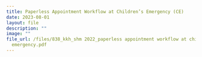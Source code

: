 ```yaml
---
title: Paperless Appointment Workflow at Children’s Emergency (CE)
date: 2023-08-01
layout: file
description: ""
image: ""
file_url: /files/838_kkh_shm 2022_paperless appointment workflow at children’s
  emergency.pdf
---
```

